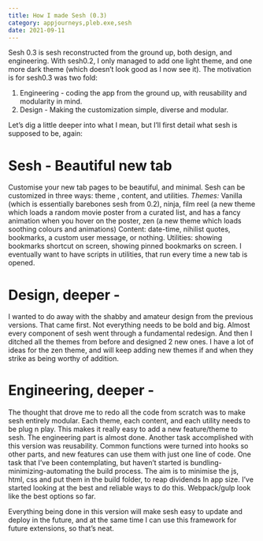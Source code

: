 ```yaml
---
title: How I made Sesh (0.3)
category: appjourneys,pleb.exe,sesh
date: 2021-09-11
---
```


Sesh 0.3 is sesh reconstructed from the ground up, both design, and engineering. With sesh0.2, I only managed to add one light theme, and one more dark theme (which doesn’t look good as I now see it).
The motivation is for sesh0.3 was two fold:
1. Engineering - coding the app from the ground up, with reusability and modularity in mind.
2. Design - Making the customization simple, diverse and modular.

Let’s dig a little deeper into what I mean, but I’ll first detail what sesh is supposed to be, again:
# Sesh - Beautiful new tab
Customise your new tab pages to be beautiful, and minimal.
Sesh can be customized in three ways: theme , content, and utilities.
*Themes:* Vanilla (which is essentially barebones sesh from 0.2), ninja, film reel (a new theme which loads a random movie poster from a curated list, and has a fancy animation when you hover on the poster, zen (a new theme which loads soothing colours and animations)
Content: date-time, nihilist quotes, bookmarks, a custom user message, or nothing.
Utilities: showing bookmarks shortcut on screen, showing pinned bookmarks on screen. I eventually want to have scripts in utilities, that run every time a new tab is opened.

# Design, deeper -
I wanted to do away with the shabby and amateur design from the previous versions. That came first. Not everything needs to be bold and big. Almost every component of sesh went through a fundamental redesign. And then I ditched all the themes from before and designed 2 new ones. I have a lot of ideas for the zen theme, and will keep adding new themes if and when they strike as being worthy of addition.

# Engineering, deeper -
The thought that drove me to redo all the code from scratch was to make sesh entirely modular. Each theme, each content, and each utility needs to be plug n play. This makes it really easy to add a new feature/theme to sesh. The engineering part is almost done. Another task accomplished with this version was reusability. Common functions were turned into hooks so other parts, and new features can use them with just one line of code. One task that I’ve been contemplating, but haven’t started is bundling-minimizing-automating the build process.
The aim is to minimise the js, html, css and put them in the build folder, to reap dividends
In app size. I’ve started looking at the best and reliable ways to do this. Webpack/gulp look like the best options so far.

Everything being done in this version will make sesh easy to update and deploy in the future, and at the same time I can use this framework for future extensions, so that’s neat.

